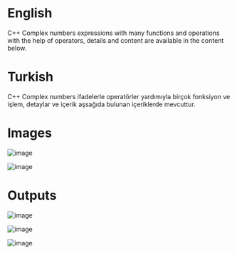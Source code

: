 # English
C++ Complex numbers expressions with many functions and operations with the help of operators, details and content are available in the content below.

# Turkish
C++ Complex numbers ifadelerle operatörler yardımıyla birçok fonksiyon ve işlem, detaylar ve içerik aşsağıda bulunan içeriklerde mevcuttur. 



# Images
![image](https://github.com/user-attachments/assets/99e448a6-2a54-456d-99d0-78b13be9783c)

![image](https://github.com/user-attachments/assets/6e0e0587-91da-4fa2-8517-c85ec69ca616)

# Outputs

![image](https://github.com/user-attachments/assets/6c646398-0915-4912-99fe-0d8f7ab98b00)

![image](https://github.com/user-attachments/assets/2e76e179-ccfe-4b53-8755-75d0d0e3c523)

![image](https://github.com/user-attachments/assets/0b6885f4-6b64-42de-9840-82b111adef24)




